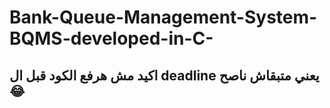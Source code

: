 # Bank-Queue-Management-System-BQMS-developed-in-C-
## اكيد مش هرفع الكود قبل ال deadline يعني متبقاش ناصح :joy:
